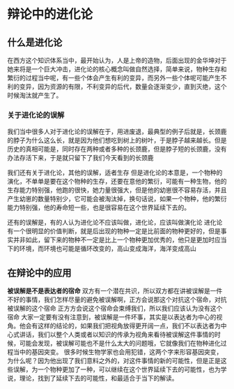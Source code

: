 # 辩论中的进化论
## 什么是进化论
在西方这个知识体系当中，最开始认为，人是上帝的造物，后面出现的金华坤对于她来将是一个巨大冲击，进化论的核心概念叫做自然选择，简单来说，物种生存和繁衍的过程当中呢，有一些个体会产生有利的变异，而另外一些个体呢可能产生不利的变异，因为资源的有限，不利变异的后代，数量会逐渐变少，直到灭绝，这个时候淘汰就产生了。
### 关于进化论的误解
我们当中很多人对于进化论的误解在于，用进废退，最典型的例子后就是，长颈鹿的脖子为什么这么长，就是因为他们想吃到树上的树叶，于是脖子越来越长。但是历史的真相可能是，同时存在两种或者多种的长颈鹿，但是脖子短的长颈鹿，没有办法存活下来，于是就只留下了我们今天看到的长颈鹿

我们还有关于进化论，其他的误解，适者生存
但是进化论的本意是，一个物种的演化，不单单是要在这个物种的生存，还要在意他的繁衍，可能有一种生物，他的生存能力特别强，他跑的很快，她力量很强大，但是他的幼崽很不容易存活，并且产生幼崽的数量特别少，它可能会被淘汰掉，换句话说，如果一个物种，他的繁衍能力特别强，他的寿命短一些，也是很容易在这个世界延续下去的。

还有的误解是，有的人认为进化论不应该叫做，进化论，应该叫做演化论
进化论有一个很明显的价值判断，就是后出现的物种一定是比前面的物种更好的，但是事实并非如此，留下来的物种不一定是比上一个物种更加优秀的，他只是更加时应当下的环境，而环境也可能是循环改变的，高山变成海洋，海洋变成高山

## 在辩论中的应用
**被误解是不是表达者的宿命**
双方有一个潜在共识，所以双方都在讲被误解是一件不好的事情，我们怎样尽量的避免被误解啊，正方会说那这个对抗这个宿命，对抗被误解的这个宿命
正方方会说这个宿命会束缚我们，所以我们应该认为没有这个宿命
大家一定要有没有注意到，被误解是一件坏事，其实是以表达者为中心的视角。他会有这样的结论的，如果我们把视角放得更开阔一点，我们不以表达者为中心式讲话，我们以整个人类或者以知识的传承为视角来看待被误解这件事情的时候，可能会发现，被误解可能也不是什么太大的问题哦，它就像我们在物种进化过程当中的基因突变。
很多时候生物学家也会用犯错，这两个字来形容基因突变，为什么呢？因为他出现了我们意料之外的，对这件事情的新的可能性，但是正是这些误解，为一个物种更加了一种，可以继续在这个世界延续下去的可能性，也为学说，理论，找到了延续下去的可能性，和最适合于当下的解读。
